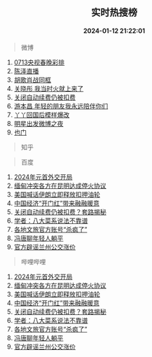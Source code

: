 <div align="center"><h2>实时热搜榜</h2><h4>2024-01-12 21:22:01</h4></div>

> 微博  

1. [0713央视春晚彩排](https://s.weibo.com/weibo?q=0713%E5%A4%AE%E8%A7%86%E6%98%A5%E6%99%9A%E5%BD%A9%E6%8E%92&t=31&band_rank=1&Refer=top)<br />
2. [陈泽直播](https://s.weibo.com/weibo?q=%E9%99%88%E6%B3%BD%E7%9B%B4%E6%92%AD&t=31&band_rank=2&Refer=top)<br />
3. [胡歌肖战同框](https://s.weibo.com/weibo?q=%23%E8%83%A1%E6%AD%8C%E8%82%96%E6%88%98%E5%90%8C%E6%A1%86%23&t=31&band_rank=3&Refer=top)<br />
4. [关晓彤 我当时火就上来了](https://s.weibo.com/weibo?q=%E5%85%B3%E6%99%93%E5%BD%A4%20%E6%88%91%E5%BD%93%E6%97%B6%E7%81%AB%E5%B0%B1%E4%B8%8A%E6%9D%A5%E4%BA%86&t=31&band_rank=4&Refer=top)<br />
5. [关闭自动续费仍被扣费](https://s.weibo.com/weibo?q=%23%E5%85%B3%E9%97%AD%E8%87%AA%E5%8A%A8%E7%BB%AD%E8%B4%B9%E4%BB%8D%E8%A2%AB%E6%89%A3%E8%B4%B9%23&t=31&band_rank=5&Refer=top)<br />
6. [游本昌 年轻的朋友我永远陪伴你们](https://s.weibo.com/weibo?q=%E6%B8%B8%E6%9C%AC%E6%98%8C%20%E5%B9%B4%E8%BD%BB%E7%9A%84%E6%9C%8B%E5%8F%8B%E6%88%91%E6%B0%B8%E8%BF%9C%E9%99%AA%E4%BC%B4%E4%BD%A0%E4%BB%AC&t=31&band_rank=6&Refer=top)<br />
7. [丫丫回国后模样爆改](https://s.weibo.com/weibo?q=%23%E4%B8%AB%E4%B8%AB%E5%9B%9E%E5%9B%BD%E5%90%8E%E6%A8%A1%E6%A0%B7%E7%88%86%E6%94%B9%23&t=31&band_rank=7&Refer=top)<br />
8. [明星出发微博之夜](https://s.weibo.com/weibo?q=%23%E6%98%8E%E6%98%9F%E5%87%BA%E5%8F%91%E5%BE%AE%E5%8D%9A%E4%B9%8B%E5%A4%9C%23&t=31&band_rank=8&Refer=top)<br />
9. [也门](https://s.weibo.com/weibo?q=%23%E4%B9%9F%E9%97%A8%23&t=31&band_rank=9&Refer=top)<br />

> 知乎  


> 百度  

1. [2024年元首外交开局](https://www.baidu.com/s?wd=2024%E5%B9%B4%E5%85%83%E9%A6%96%E5%A4%96%E4%BA%A4%E5%BC%80%E5%B1%80&sa=fyb_news&rsv_dl=fyb_news)<br />
2. [缅甸冲突各方在昆明达成停火协议](https://www.baidu.com/s?wd=%E7%BC%85%E7%94%B8%E5%86%B2%E7%AA%81%E5%90%84%E6%96%B9%E5%9C%A8%E6%98%86%E6%98%8E%E8%BE%BE%E6%88%90%E5%81%9C%E7%81%AB%E5%8D%8F%E8%AE%AE&sa=fyb_news&rsv_dl=fyb_news)<br />
3. [美国喊话伊朗立即释放扣押油轮](https://www.baidu.com/s?wd=%E7%BE%8E%E5%9B%BD%E5%96%8A%E8%AF%9D%E4%BC%8A%E6%9C%97%E7%AB%8B%E5%8D%B3%E9%87%8A%E6%94%BE%E6%89%A3%E6%8A%BC%E6%B2%B9%E8%BD%AE&sa=fyb_news&rsv_dl=fyb_news)<br />
4. [中国经济“开门红”带来融融暖意](https://www.baidu.com/s?wd=%E4%B8%AD%E5%9B%BD%E7%BB%8F%E6%B5%8E%E2%80%9C%E5%BC%80%E9%97%A8%E7%BA%A2%E2%80%9D%E5%B8%A6%E6%9D%A5%E8%9E%8D%E8%9E%8D%E6%9A%96%E6%84%8F&sa=fyb_news&rsv_dl=fyb_news)<br />
5. [关闭自动续费仍被扣费？套路揭秘](https://www.baidu.com/s?wd=%E5%85%B3%E9%97%AD%E8%87%AA%E5%8A%A8%E7%BB%AD%E8%B4%B9%E4%BB%8D%E8%A2%AB%E6%89%A3%E8%B4%B9%EF%BC%9F%E5%A5%97%E8%B7%AF%E6%8F%AD%E7%A7%98&sa=fyb_news&rsv_dl=fyb_news)<br />
6. [学者：八大菜系说法不靠谱](https://www.baidu.com/s?wd=%E5%AD%A6%E8%80%85%EF%BC%9A%E5%85%AB%E5%A4%A7%E8%8F%9C%E7%B3%BB%E8%AF%B4%E6%B3%95%E4%B8%8D%E9%9D%A0%E8%B0%B1&sa=fyb_news&rsv_dl=fyb_news)<br />
7. [各地文旅官方账号“杀疯了”](https://www.baidu.com/s?wd=%E5%90%84%E5%9C%B0%E6%96%87%E6%97%85%E5%AE%98%E6%96%B9%E8%B4%A6%E5%8F%B7%E2%80%9C%E6%9D%80%E7%96%AF%E4%BA%86%E2%80%9D&sa=fyb_news&rsv_dl=fyb_news)<br />
8. [冯唐聊年轻人躺平](https://www.baidu.com/s?wd=%23%E5%86%AF%E5%94%90%E8%81%8A%E5%B9%B4%E8%BD%BB%E4%BA%BA%E8%BA%BA%E5%B9%B3%23&sa=fyb_news&rsv_dl=fyb_news)<br />
9. [官方辟谣兰州公交涨价](https://www.baidu.com/s?wd=%E5%AE%98%E6%96%B9%E8%BE%9F%E8%B0%A3%E5%85%B0%E5%B7%9E%E5%85%AC%E4%BA%A4%E6%B6%A8%E4%BB%B7&sa=fyb_news&rsv_dl=fyb_news)<br />

> 哔哩哔哩  

1. [2024年元首外交开局](https://www.baidu.com/s?wd=2024%E5%B9%B4%E5%85%83%E9%A6%96%E5%A4%96%E4%BA%A4%E5%BC%80%E5%B1%80&sa=fyb_news&rsv_dl=fyb_news)<br />
2. [缅甸冲突各方在昆明达成停火协议](https://www.baidu.com/s?wd=%E7%BC%85%E7%94%B8%E5%86%B2%E7%AA%81%E5%90%84%E6%96%B9%E5%9C%A8%E6%98%86%E6%98%8E%E8%BE%BE%E6%88%90%E5%81%9C%E7%81%AB%E5%8D%8F%E8%AE%AE&sa=fyb_news&rsv_dl=fyb_news)<br />
3. [美国喊话伊朗立即释放扣押油轮](https://www.baidu.com/s?wd=%E7%BE%8E%E5%9B%BD%E5%96%8A%E8%AF%9D%E4%BC%8A%E6%9C%97%E7%AB%8B%E5%8D%B3%E9%87%8A%E6%94%BE%E6%89%A3%E6%8A%BC%E6%B2%B9%E8%BD%AE&sa=fyb_news&rsv_dl=fyb_news)<br />
4. [中国经济“开门红”带来融融暖意](https://www.baidu.com/s?wd=%E4%B8%AD%E5%9B%BD%E7%BB%8F%E6%B5%8E%E2%80%9C%E5%BC%80%E9%97%A8%E7%BA%A2%E2%80%9D%E5%B8%A6%E6%9D%A5%E8%9E%8D%E8%9E%8D%E6%9A%96%E6%84%8F&sa=fyb_news&rsv_dl=fyb_news)<br />
5. [关闭自动续费仍被扣费？套路揭秘](https://www.baidu.com/s?wd=%E5%85%B3%E9%97%AD%E8%87%AA%E5%8A%A8%E7%BB%AD%E8%B4%B9%E4%BB%8D%E8%A2%AB%E6%89%A3%E8%B4%B9%EF%BC%9F%E5%A5%97%E8%B7%AF%E6%8F%AD%E7%A7%98&sa=fyb_news&rsv_dl=fyb_news)<br />
6. [学者：八大菜系说法不靠谱](https://www.baidu.com/s?wd=%E5%AD%A6%E8%80%85%EF%BC%9A%E5%85%AB%E5%A4%A7%E8%8F%9C%E7%B3%BB%E8%AF%B4%E6%B3%95%E4%B8%8D%E9%9D%A0%E8%B0%B1&sa=fyb_news&rsv_dl=fyb_news)<br />
7. [各地文旅官方账号“杀疯了”](https://www.baidu.com/s?wd=%E5%90%84%E5%9C%B0%E6%96%87%E6%97%85%E5%AE%98%E6%96%B9%E8%B4%A6%E5%8F%B7%E2%80%9C%E6%9D%80%E7%96%AF%E4%BA%86%E2%80%9D&sa=fyb_news&rsv_dl=fyb_news)<br />
8. [冯唐聊年轻人躺平](https://www.baidu.com/s?wd=%23%E5%86%AF%E5%94%90%E8%81%8A%E5%B9%B4%E8%BD%BB%E4%BA%BA%E8%BA%BA%E5%B9%B3%23&sa=fyb_news&rsv_dl=fyb_news)<br />
9. [官方辟谣兰州公交涨价](https://www.baidu.com/s?wd=%E5%AE%98%E6%96%B9%E8%BE%9F%E8%B0%A3%E5%85%B0%E5%B7%9E%E5%85%AC%E4%BA%A4%E6%B6%A8%E4%BB%B7&sa=fyb_news&rsv_dl=fyb_news)<br />
